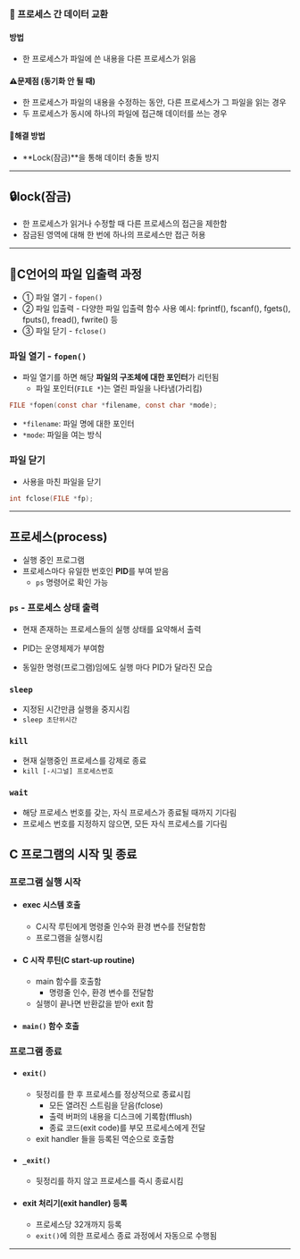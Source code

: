 
### 🔄 프로세스 간 데이터 교환
#### 방법
- 한 프로세스가 파일에 쓴 내용을 다른 프로세스가 읽음
#### ⚠️문제점 (동기화 안 될 때)
- 한 프로세스가 파일의 내용을 수정하는 동안, 다른 프로세스가 그 파일을 읽는 경우
- 두 프로세스가 동시에 하나의 파일에 접근해 데이터를 쓰는 경우
#### 🔐해결 방법
- **Lock(잠금)**을 통해 데이터 충돌 방지

---
## 🔒lock(잠금)
- 한 프로세스가 읽거나 수정할 때 다른 프로세스의 접근을 제한함
- 잠금된 영역에 대해 한 번에 하나의 프로세스만 접근 허용



---
## 📁C언어의 파일 입출력 과정
- ① 파일 열기 - `fopen()`
- ② 파일 입출력 - 다양한 파일 입출력 함수 사용
예시: fprintf(), fscanf(), fgets(), fputs(), fread(), fwrite() 등
- ③ 파일 닫기 - `fclose()`

### 파일 열기 - `fopen()`
- 파일 열기를 하면 해당 **파일의 구조체에 대한 포인터**가 리턴됨
	- 파일 포인터(`FILE *`)는 열린 파일을 나타냄(가리킴)
```c
FILE *fopen(const char *filename, const char *mode);
```
- `*filename`: 파일 명에 대한 포인터
- `*mode`: 파일을 여는 방식


### 파일 닫기
- 사용을 마친 파일을 닫기
```c
int fclose(FILE *fp);
```



---
## 프로세스(process)
- 실행 중인 프로그램
- 프로세스마다 유일한 번호인 **PID**를 부여 받음
	- `ps` 명령어로 확인 가능

### `ps` - 프로세스 상태 출력
- 현재 존재하는 프로세스들의 실행 상태를 요약해서 출력

- PID는 운영체제가 부여함
- 동일한 명령(프로그램)임에도 실행 마다 PID가 달라진 모습

### `sleep`
- 지정된 시간만큼 실행을 중지시킴
- `sleep 초단위시간`


### `kill`
- 현재 실행중인 프로세스를 강제로 종료
- `kill [-시그널] 프로세스번호`


### `wait`
- 해당 프로세스 번호를 갖는, 자식 프로세스가 종료될 때까지 기다림
- 프로세스 번호를 지정하지 않으면, 모든 자식 프로세스를 기다림

## C 프로그램의 시작 및 종료

### 프로그램 실행 시작
- #### exec 시스템 호출
	- C시작 루틴에게 명령줄 인수와 환경 변수를 전달함함
	- 프로그램을 실행시킴
- #### C 시작 루틴(C start-up routine)
	- main 함수를 호출함
		- 명령줄 인수, 환경 변수를 전달함
	- 실행이 끝나면 반환값을 받아 exit 함
- #### `main()` 함수 호출
### 프로그램 종료
- #### `exit()`
	- 뒷정리를 한 후 프로세스를 정상적으로 종료시킴
		- 모든 열려진 스트림을 닫음(fclose)
		- 출력 버퍼의 내용을 디스크에 기록함(fflush)
		- 종료 코드(exit code)를 부모 프로세스에게 전달
	- exit handler 들을 등록된 역순으로 호출함
- #### `_exit()`
	- 뒷정리를 하지 않고 프로세스를 즉시 종료시킴
- #### exit 처리기(exit handler) 등록
	- 프로세스당 32개까지 등록
	- `exit()`에 의한 프로세스 종료 과정에서 자동으로 수행됨

---